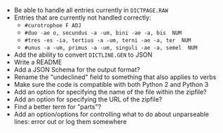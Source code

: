 - Be able to handle all entries currently in `DICTPAGE.RAW`
- Entries that are currently not handled correctly:
    - `#curotrophoe F ADJ`
    - `#duo -ae o, secundus -a -um, bini -ae -a, bis  NUM`
    - `#tres -es -ia, tertius -a -um, terni -ae -a, ter  NUM`
    - `#unus -a -um, primus -a -um, singuli -ae -a, semel  NUM`
- Add the ability to convert `DICTLINE.GEN` to JSON
- Write a README
- Add a JSON Schema for the output format?
- Rename the "undeclined" field to something that also applies to verbs
- Make sure the code is compatible with both Python 2 and Python 3
- Add an option for specifying the name of the file within the zipfile?
- Add an option for specifying the URL of the zipfile?
- Find a better term for "parts"?
- Add an option/options for controlling what to do about unparseable lines:
  error out or log them somewhere
